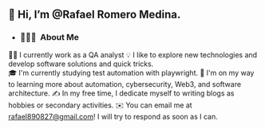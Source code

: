 

 <h2 alinear="izquierda"  >👋 Hi, I’m @Rafael Romero Medina.   </h2> 

- ### 👨🏻‍💻 &nbsp;About Me

  

👨‍💻 I currently work as a QA analyst 
💡 I like to explore new technologies and develop software solutions and quick tricks.\
🎓 I'm currently studying test automation with playwright.
🌱 I'm on my way to learning more about automation, cybersecurity, Web3, and software architecture.
✍️ In my free time, I dedicate myself to writing blogs as hobbies or secondary activities.
✉️ You can email me at rafael890827@gmail.com! I will try to respond as soon as I can.


